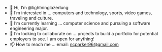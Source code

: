 - 👋 Hi, I’m @lightninglazerlung
- 👀 I’m interested in ... computers and technology, sports, video games, traveling and culture.
- 🌱 I’m currently learning ... computer science and pursuing a software engineering major.
- 💞️ I’m looking to collaborate on ... projects to build a portfolio for potential employers to see. I am open for anything!
- 📫 How to reach me ... email: ncparker96@gmail.com 

<!---
lightninglazerlung/lightninglazerlung is a ✨ special ✨ repository because its `README.md` (this file) appears on your GitHub profile.
You can click the Preview link to take a look at your changes.
--->
